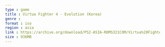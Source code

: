 ```yaml
---
type : game
title : Virtua Fighter 4 - Evolution (Korea)
genre : 
format : iso
region : asia
link : https://archive.org/download/PS2-ASIA-ROMS321COM/Virtua%20Fighter%204%20-%20Evolution%20%28Korea%29.7z
size : 936MB
---
```

